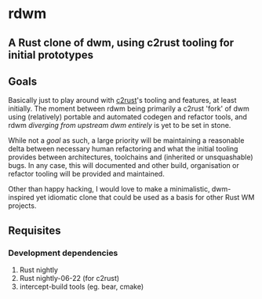 # rdwm
## A Rust clone of dwm, using c2rust tooling for initial prototypes

## Goals
Basically just to play around with [c2rust](https://github.com/immunant/c2rust)'s tooling and features, at least initially. 
The moment between rdwm being primarily a c2rust 'fork' of dwm using (relatively) portable and automated codegen and refactor tools,
and rdwm _diverging from upstream dwm entirely_ is yet to be set in stone. 

While not a _goal_ as such, a large priority will be maintaining a reasonable delta between necessary human refactoring and what the initial tooling provides between architectures, toolchains and (inherited or unsquashable) bugs. In any case, this will documented and other build, organisation or refactor tooling will be provided and maintained.

Other than happy hacking, I would love to make a minimalistic, dwm-inspired yet idiomatic clone that could be used as a basis for other Rust WM projects.

## Requisites
### Development dependencies
1. Rust nightly
2. Rust nightly-06-22 (for c2rust)
3. intercept-build tools (eg. bear, cmake)

